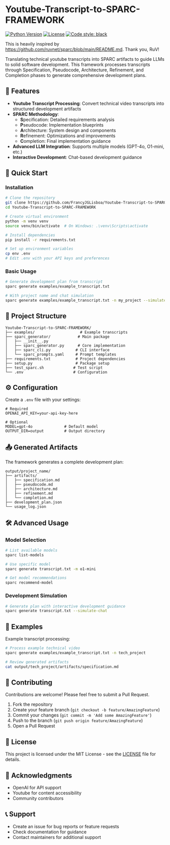# Youtube-Transcript-to-SPARC-FRAMEWORK

[![Python Version](https://img.shields.io/badge/python-3.9%2B-blue.svg)](https://www.python.org/downloads/)
[![License](https://img.shields.io/badge/license-MIT-green.svg)](LICENSE)
[![Code style: black](https://img.shields.io/badge/code%20style-black-000000.svg)](https://github.com/psf/black)

This is heavily inspired by https://github.com/ruvnet/sparc/blob/main/README.md. Thank you, RuV!

Translating technical youtube transcripts into SPARC artifacts to guide LLMs to solid software development. This framework processes transcripts through Specification, Pseudocode, Architecture, Refinement, and Completion phases to generate comprehensive development plans.

## 🌟 Features

- **Youtube Transcript Processing**: Convert technical video transcripts into structured development artifacts
- **SPARC Methodology**:
  - **S**pecification: Detailed requirements analysis
  - **P**seudocode: Implementation blueprints
  - **A**rchitecture: System design and components
  - **R**efinement: Optimizations and improvements
  - **C**ompletion: Final implementation guidance
- **Advanced LLM Integration**: Supports multiple models (GPT-4o, O1-mini, etc.)
- **Interactive Development**: Chat-based development guidance

## 🚀 Quick Start

### Installation

```bash
# Clone the repository
git clone https://github.com/FrancyJGLisboa/Youtube-Transcript-to-SPARC-FRAMEWORK.git
cd Youtube-Transcript-to-SPARC-FRAMEWORK

# Create virtual environment
python -m venv venv
source venv/bin/activate  # On Windows: .\venv\Scripts\activate

# Install dependencies
pip install -r requirements.txt

# Set up environment variables
cp env .env
# Edit .env with your API keys and preferences
```

### Basic Usage

```bash
# Generate development plan from transcript
sparc generate examples/example_transcript.txt

# With project name and chat simulation
sparc generate examples/example_transcript.txt -n my_project --simulate-chat
```

## 📁 Project Structure

```
Youtube-Transcript-to-SPARC-FRAMEWORK/
├── examples/                    # Example transcripts
├── sparc_generator/            # Main package
│   ├── __init__.py
│   ├── sparc_generator.py      # Core implementation
│   ├── sparc_cli.py           # CLI interface
│   └── sparc_prompts.yaml     # Prompt templates
├── requirements.txt           # Project dependencies
├── setup.py                   # Package setup
├── test_sparc.sh             # Test script
└── .env                      # Configuration
```

## ⚙️ Configuration

Create a `.env` file with your settings:

```env
# Required
OPENAI_API_KEY=your-api-key-here

# Optional
MODEL=gpt-4o              # Default model
OUTPUT_DIR=output         # Output directory
```

## 📤 Generated Artifacts

The framework generates a complete development plan:

```
output/project_name/
├── artifacts/
│   ├── specification.md
│   ├── pseudocode.md
│   ├── architecture.md
│   ├── refinement.md
│   └── completion.md
├── development_plan.json
└── usage_log.json
```

## 🛠 Advanced Usage

### Model Selection

```bash
# List available models
sparc list-models

# Use specific model
sparc generate transcript.txt -m o1-mini

# Get model recommendations
sparc recommend-model
```

### Development Simulation

```bash
# Generate plan with interactive development guidance
sparc generate transcript.txt --simulate-chat
```

## 📝 Examples

Example transcript processing:

```bash
# Process example technical video
sparc generate examples/example_transcript.txt -n tech_project

# Review generated artifacts
cat output/tech_project/artifacts/specification.md
```

## 🤝 Contributing

Contributions are welcome! Please feel free to submit a Pull Request.

1. Fork the repository
2. Create your feature branch (`git checkout -b feature/AmazingFeature`)
3. Commit your changes (`git commit -m 'Add some AmazingFeature'`)
4. Push to the branch (`git push origin feature/AmazingFeature`)
5. Open a Pull Request

## 📄 License

This project is licensed under the MIT License - see the [LICENSE](LICENSE) file for details.

## 🙏 Acknowledgments

- OpenAI for API support
- Youtube for content accessibility
- Community contributors

## 📞 Support

- Create an issue for bug reports or feature requests
- Check documentation for guidance
- Contact maintainers for additional support
